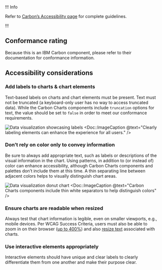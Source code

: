 !!! Info

Refer to [Carbon’s Accessibility page](https://carbondesignsystem.com/guidelines/accessibility/overview/) for complete guidelines.

!!!

## Conformance rating

Because this is an IBM Carbon component, please refer to their documentation for conformance information.

## Accessibility considerations

### Add labels to charts & chart elements

Text-based labels on charts and chart elements must be present. Text must not be truncated (a keyboard-only user has no way to access truncated data). While the Carbon Charts components include `truncation` options for text, the value should be set to `false` in order to meet our conformance requirements.

![Data visualization showcasing labels](/assets/patterns/data-visualization/color-usage/data-visualization-ally-label.png)
<Doc::ImageCaption @text="Clearly labeling elements can enhance the experience for all users." />

### Don’t rely on color only to convey information

Be sure to always add appropriate text, such as labels or descriptions of the visual information in the chart. Using patterns, in addition to (or instead of) color can enhance accessibility, although Carbon Charts components and palettes don’t include them at this time. A thin separating line between adjacent colors helps to visually distinguish chart areas.

![Data visualization donut chart](/assets/patterns/data-visualization/color-usage/data-visualization-ally-donut.png)
<Doc::ImageCaption @text="Carbon Charts components include thin white separators to help distinguish colors" />

### Ensure charts are readable when resized

Always test that chart information is legible, even on smaller viewports, e.g., mobile devices. Per WCAG Success Criteria, users must also be able to zoom in on their browser ([up to 400%](https://www.w3.org/WAI/WCAG22/Understanding/reflow.html)) and also [resize text](https://www.w3.org/WAI/WCAG22/Understanding/resize-text.html) associated with charts.

### Use interactive elements appropriately

Interactive elements should have unique and clear labels to clearly differentiate them from one another and make their purpose clear.
